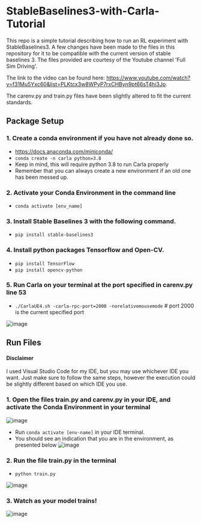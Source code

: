 # StableBaselines3-with-Carla-Tutorial
This repo is a simple tutorial describing how to run an RL experiment with StableBaselines3. A few changes have been made to the files in this repository for it to be compatible with the current version of stable baselines 3. 
The files provided are courtesy of the Youtube channel 'Full Sim Driving'. 

The link to the video can be found here: https://www.youtube.com/watch?v=f31Mu5Yxc60&list=PLKtcx3w8WPyP7rxCHByn9pt66sT4hi3Jp.

The carenv.py and train.py files have been slightly altered to fit the current standards. 
## Package Setup
### 1. Create a conda environment if you have not already done so. 

- https://docs.anaconda.com/miniconda/
- `conda create -n carla python=3.8`
- Keep in mind, this will require python 3.8 to run Carla properly
- Remember that you can always create a new environment if an old one has been messed up.


### 2. Activate your Conda Environment in the command line

- `conda activate [env_name]`


### 3. Install Stable Baselines 3 with the following command.

- `pip install stable-baselines3`


### 4. Install python packages Tensorflow and Open-CV.

- `pip install TensorFlow`
-  `pip install opencv-python`


### 5. Run Carla on your terminal at the port specified in carenv.py line 53
- `./CarlaUE4.sh -carla-rpc-port=2000 -norelativemousemode` # port 2000 is the current specified port


![image](https://github.com/user-attachments/assets/b319b76a-bdbf-46e6-b5f6-813453eb55e3)

## Run Files
#### Disclaimer
I used Visual Studio Code for my IDE, but you may use whichever IDE you want. Just make sure to follow the same steps, however the execution could be slightly different based on which IDE you use. 

### 1. Open the files train.py and carenv.py in your IDE, and activate the Conda Environment in your terminal 
![image](https://github.com/user-attachments/assets/934c9a01-c2f7-49d3-8164-a823b5151cbc)

- Run `conda activate [env-name]` in your IDE terminal.
- You should see an indication that you are in the environment, as presented below
![image](https://github.com/user-attachments/assets/d90807f7-d6dd-47cf-b070-8b965a76578c)

### 2. Run the file train.py in the terminal

- `python train.py`
  
![image](https://github.com/user-attachments/assets/e8c8bebc-b766-4f72-9a39-13a71e0f6adb)

### 3. Watch as your model trains!

![image](https://github.com/user-attachments/assets/c4d744fd-21af-42b9-9bf8-529eba039a0d)





